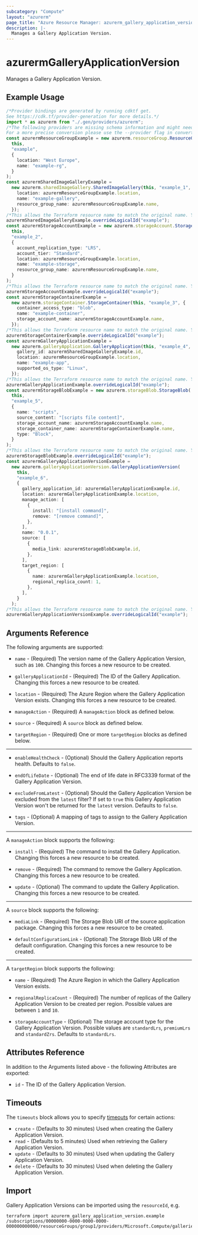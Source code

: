 ```yaml
---
subcategory: "Compute"
layout: "azurerm"
page_title: "Azure Resource Manager: azurerm_gallery_application_version"
description: |-
  Manages a Gallery Application Version.
---
```


# azurermGalleryApplicationVersion

Manages a Gallery Application Version.

## Example Usage

```typescript
/*Provider bindings are generated by running cdktf get.
See https://cdk.tf/provider-generation for more details.*/
import * as azurerm from "./.gen/providers/azurerm";
/*The following providers are missing schema information and might need manual adjustments to synthesize correctly: azurerm.
For a more precise conversion please use the --provider flag in convert.*/
const azurermResourceGroupExample = new azurerm.resourceGroup.ResourceGroup(
  this,
  "example",
  {
    location: "West Europe",
    name: "example-rg",
  }
);
const azurermSharedImageGalleryExample =
  new azurerm.sharedImageGallery.SharedImageGallery(this, "example_1", {
    location: azurermResourceGroupExample.location,
    name: "example-gallery",
    resource_group_name: azurermResourceGroupExample.name,
  });
/*This allows the Terraform resource name to match the original name. You can remove the call if you don't need them to match.*/
azurermSharedImageGalleryExample.overrideLogicalId("example");
const azurermStorageAccountExample = new azurerm.storageAccount.StorageAccount(
  this,
  "example_2",
  {
    account_replication_type: "LRS",
    account_tier: "Standard",
    location: azurermResourceGroupExample.location,
    name: "example-storage",
    resource_group_name: azurermResourceGroupExample.name,
  }
);
/*This allows the Terraform resource name to match the original name. You can remove the call if you don't need them to match.*/
azurermStorageAccountExample.overrideLogicalId("example");
const azurermStorageContainerExample =
  new azurerm.storageContainer.StorageContainer(this, "example_3", {
    container_access_type: "blob",
    name: "example-container",
    storage_account_name: azurermStorageAccountExample.name,
  });
/*This allows the Terraform resource name to match the original name. You can remove the call if you don't need them to match.*/
azurermStorageContainerExample.overrideLogicalId("example");
const azurermGalleryApplicationExample =
  new azurerm.galleryApplication.GalleryApplication(this, "example_4", {
    gallery_id: azurermSharedImageGalleryExample.id,
    location: azurermResourceGroupExample.location,
    name: "example-app",
    supported_os_type: "Linux",
  });
/*This allows the Terraform resource name to match the original name. You can remove the call if you don't need them to match.*/
azurermGalleryApplicationExample.overrideLogicalId("example");
const azurermStorageBlobExample = new azurerm.storageBlob.StorageBlob(
  this,
  "example_5",
  {
    name: "scripts",
    source_content: "[scripts file content]",
    storage_account_name: azurermStorageAccountExample.name,
    storage_container_name: azurermStorageContainerExample.name,
    type: "Block",
  }
);
/*This allows the Terraform resource name to match the original name. You can remove the call if you don't need them to match.*/
azurermStorageBlobExample.overrideLogicalId("example");
const azurermGalleryApplicationVersionExample =
  new azurerm.galleryApplicationVersion.GalleryApplicationVersion(
    this,
    "example_6",
    {
      gallery_application_id: azurermGalleryApplicationExample.id,
      location: azurermGalleryApplicationExample.location,
      manage_action: [
        {
          install: "[install command]",
          remove: "[remove command]",
        },
      ],
      name: "0.0.1",
      source: [
        {
          media_link: azurermStorageBlobExample.id,
        },
      ],
      target_region: [
        {
          name: azurermGalleryApplicationExample.location,
          regional_replica_count: 1,
        },
      ],
    }
  );
/*This allows the Terraform resource name to match the original name. You can remove the call if you don't need them to match.*/
azurermGalleryApplicationVersionExample.overrideLogicalId("example");

```

## Arguments Reference

The following arguments are supported:

*   `name` - (Required) The version name of the Gallery Application Version, such as `100`. Changing this forces a new resource to be created.

*   `galleryApplicationId` - (Required) The ID of the Gallery Application. Changing this forces a new resource to be created.

*   `location` - (Required) The Azure Region where the Gallery Application Version exists. Changing this forces a new resource to be created.

*   `manageAction` - (Required) A `manageAction` block as defined below.

*   `source` - (Required) A `source` block as defined below.

*   `targetRegion` - (Required) One or more `targetRegion` blocks as defined below.

***

*   `enableHealthCheck` - (Optional) Should the Gallery Application reports health. Defaults to `false`.

*   `endOfLifeDate` - (Optional) The end of life date in RFC3339 format of the Gallery Application Version.

*   `excludeFromLatest` - (Optional) Should the Gallery Application Version be excluded from the `latest` filter? If set to `true` this Gallery Application Version won't be returned for the `latest` version. Defaults to `false`.

*   `tags` - (Optional) A mapping of tags to assign to the Gallery Application Version.

***

A `manageAction` block supports the following:

*   `install` - (Required) The command to install the Gallery Application. Changing this forces a new resource to be created.

*   `remove` - (Required) The command to remove the Gallery Application. Changing this forces a new resource to be created.

*   `update` - (Optional) The command to update the Gallery Application. Changing this forces a new resource to be created.

***

A `source` block supports the following:

*   `mediaLink` - (Required) The Storage Blob URI of the source application package. Changing this forces a new resource to be created.

*   `defaultConfigurationLink` - (Optional) The Storage Blob URI of the default configuration. Changing this forces a new resource to be created.

***

A `targetRegion` block supports the following:

*   `name` - (Required) The Azure Region in which the Gallery Application Version exists.

*   `regionalReplicaCount` - (Required) The number of replicas of the Gallery Application Version to be created per region. Possible values are between `1` and `10`.

*   `storageAccountType` - (Optional) The storage account type for the Gallery Application Version. Possible values are `standardLrs`, `premiumLrs` and `standardZrs`. Defaults to `standardLrs`.

## Attributes Reference

In addition to the Arguments listed above - the following Attributes are exported:

* `id` - The ID of the Gallery Application Version.

## Timeouts

The `timeouts` block allows you to specify [timeouts](https://www.terraform.io/language/resources/syntax#operation-timeouts) for certain actions:

* `create` - (Defaults to 30 minutes) Used when creating the Gallery Application Version.
* `read` - (Defaults to 5 minutes) Used when retrieving the Gallery Application Version.
* `update` - (Defaults to 30 minutes) Used when updating the Gallery Application Version.
* `delete` - (Defaults to 30 minutes) Used when deleting the Gallery Application Version.

## Import

Gallery Application Versions can be imported using the `resourceId`, e.g.

```console
terraform import azurerm_gallery_application_version.example /subscriptions/00000000-0000-0000-0000-000000000000/resourceGroups/group1/providers/Microsoft.Compute/galleries/gallery1/applications/galleryApplication1/versions/galleryApplicationVersion1
```
